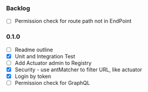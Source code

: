 ### Backlog
* [ ] Permission check for route path not in EndPoint

### 0.1.0
* [ ] Readme outline 
* [x] Unit and Integration Test
* [ ] Add Actuator admin to Registry
* [X] Security - use antMatcher to filter URL, like actuator
* [X] Login by token
* [ ] Permission check for GraphQL